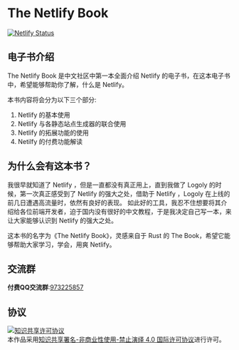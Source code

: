 # The Netlify Book

[![Netlify Status](https://api.netlify.com/api/v1/badges/39a769b1-56eb-4c4b-86f2-8a96229b0966/deploy-status)](https://app.netlify.com/sites/thenetlifybook/deploys)


## 电子书介绍

The Netlify Book 是中文社区中第一本全面介绍 Netlify 的电子书，在这本电子书中，希望能够帮助你了解，什么是 Netlify。

本书内容将会分为以下三个部分:

1. Netlify 的基本使用
2. Netlify 与各静态站点生成器的联合使用
3. Netlify 的拓展功能的使用
4. Netilfy 的付费功能解读


## 为什么会有这本书？

我很早就知道了 Netlify ，但是一直都没有真正用上，直到我做了 Logoly 的时候，第一次真正感受到了 Netlify 的强大之处，借助于 Netlify ，Logoly 在上线的前几日遭遇高流量时，依然有良好的表现。 如此好的工具，我忍不住想要将其介绍给各位前端开发者，迫于国内没有很好的中文教程，于是我决定自己写一本，来让大家能够认识到 Netlify 的强大之处。 

这本书的名字为《The Netlify Book》，灵感来自于 Rust 的 The Book，希望它能够帮助大家学习，学会，用爽 Netlify。

## 交流群

**付费QQ交流群**:[973225857](https://jq.qq.com/?_wv=1027&k=5qDA4qN)

## 协议

<a rel="license" href="http://creativecommons.org/licenses/by-nc-nd/4.0/"><img alt="知识共享许可协议" style="border-width:0" src="https://i.creativecommons.org/l/by-nc-nd/4.0/88x31.png" /></a><br />本作品采用<a rel="license" href="http://creativecommons.org/licenses/by-nc-nd/4.0/">知识共享署名-非商业性使用-禁止演绎 4.0 国际许可协议</a>进行许可。

